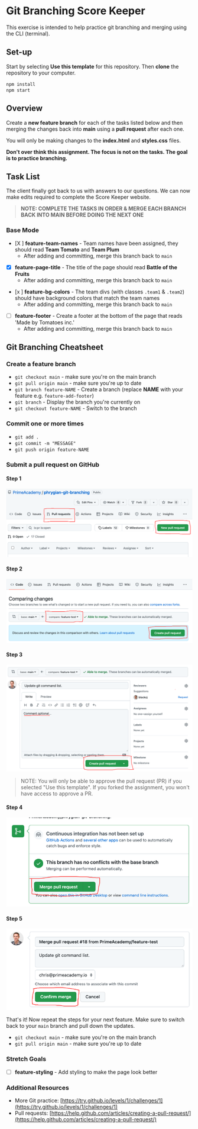 # Git Branching Score Keeper

This exercise is intended to help practice git branching and merging using the CLI (terminal).

## Set-up

Start by selecting **Use this template** for this repository. Then **clone** the repository to your computer.

```
npm install
npm start
```

## Overview

Create a **new feature branch** for each of the tasks listed below and then merging the changes back into **main** using a **pull request** after each one. 

You will only be making changes to the **index.html** and **styles.css** files. 

**Don't over think this assignment. The focus is not on the tasks. The goal is to practice branching.**


## Task List

The client finally got back to us with answers to our questions. We can now make edits required to complete the Score Keeper website.

> **NOTE: COMPLETE THE TASKS IN ORDER & MERGE EACH BRANCH BACK INTO MAIN BEFORE DOING THE NEXT ONE**

### Base Mode

- [X ] **feature-team-names** - Team names have been assigned, they should read **Team Tomato** and **Team Plum**
   - After adding and committing, merge this branch back to `main`
- [x] **feature-page-title** - The title of the page should read **Battle of the Fruits**
   - After adding and committing, merge this branch back to `main`
- [x ] **feature-bg-colors** - The team divs (with classes `.team1` & `.team2`) should have background colors that match the team names
   - After adding and committing, merge this branch back to `main`
- [ ] **feature-footer** - Create a footer at the bottom of the page that reads 'Made by Tomatoes inc.'
   - After adding and committing, merge this branch back to `main`

## Git Branching Cheatsheet

### Create a feature branch

- `git checkout main` - make sure you're on the main branch
- `git pull origin main` - make sure you're up to date
- `git branch feature-NAME` - Create a branch (replace **NAME** with your feature e.g. `feature-add-footer`)
- `git branch` - Display the branch you're currently on
- `git checkout feature-NAME` - Switch to the branch

### Commit one or more times

- `git add .`
- `git commit -m "MESSAGE"`
- `git push origin feature-NAME`

### Submit a pull request on GitHub

#### Step 1

![Step 1](/images/1_create_pr.png)

#### Step 2

![Step 2](/images/2_select_branch.png)

#### Step 3

![Step 3](/images/3_submit_pr.png)

> NOTE: You will only be able to approve the pull request (PR) if you selected "Use this template". If you forked the assignment, you won't have access to approve a PR.

#### Step 4

![Step 4](/images/4_merge_pr.png)

#### Step 5

![Step 5](/images/5_confirm.png)

That's it! Now repeat the steps for your next feature. Make sure to switch back to your `main` branch and pull down the updates.

- `git checkout main` - make sure you're on the main branch
- `git pull origin main` - make sure you're up to date

### Stretch Goals

- [ ] **feature-styling** - Add styling to make the page look better

### Additional Resources

- More Git practice: [https://try.github.io/levels/1/challenges/1](https://try.github.io/levels/1/challenges/1)
- Pull requests: [https://help.github.com/articles/creating-a-pull-request/](https://help.github.com/articles/creating-a-pull-request/)



